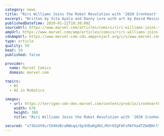 ```yaml
---
category: news
title: "Riri Williams Joins the Robot Revolution with '2020 Ironheart' #1"
excerpt: "Written by Vita Ayala and Danny Lore with art by David Messina, the Arno Stark–funded crackdown on artificial intelligence is in full swing. That means that Riri Williams and N.A.T.A.L.I.E., the A.I. based on Riri’s deceased best friend, are in for a world of trouble. Can they weather the coming storm together, or will 2020 tear them apart?"
publishedDateTime: 2020-01-22T18:38:00Z
sourceUrl: https://www.marvel.com/articles/comics/riri-williams-joins-the-robot-revolution-with-2020-ironheart-1
ampUrl: https://www.marvel.com/amp/articles/comics/riri-williams-joins-the-robot-revolution-with-2020-ironheart-1
cdnAmpUrl: https://www-marvel-com.cdn.ampproject.org/c/s/www.marvel.com/amp/articles/comics/riri-williams-joins-the-robot-revolution-with-2020-ironheart-1
type: article
quality: 59
heat: 59
published: false

provider:
  name: Marvel Comics
  domain: marvel.com

topics:
  - AI
  - AI in Robotics

images:
  - url: https://terrigen-cdn-dev.marvel.com/content/prod/1x/ironheart001_covc.jpg
    width: 676
    height: 380
    title: "Riri Williams Joins the Robot Revolution with '2020 Ironheart' #1"

secured: "s73GsUY6Lr5X4kVBraRWsqa/6p3VEwKg9kC/MJr9ZgFAFsPAYXadTZ6dBHrlYBnai7/5jIZztV4RBNoP5LpqYZRiSKZ7emLng3UaJS43X/kZJydxE5Ifsn2WBQCyyesY527/LF/FpS/3L3raPVR7Tq830kKV0bIe5eQ3R7ff6HqExJ/FdZEaj7yDCJU8OS0a1vWAuO+hZAefs+81h3PoeVMzQE3bwY9cg6XWkIIUuS3z0O2C68fgRh+svkgwjJ3ZCUCSI9zPB2n+bpSswi0jploeZT5GVnrer0eSR+Kr/xk=;kIEM6HUQEE3zZDQovgI9ZA=="
---
```


